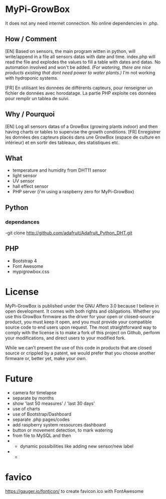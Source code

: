 # MyPi-GrowBox
It does not any need internet connection. No online dependencies in .php.


## How / Comment
[EN] Based on sensors, the main program witten in python, will write/append in a file all sensors datas with date and time.
index.php will read the file and explodes the values to fill a table with dates and datas.
No automation involved and won't be added.
<i>(For watering, there are nice products existing that dont need power to water plants.)</i>
I'm not working with hydroponic systems.

[FR] En utilisant les données de différents capteurs, pour renseigner un fichier de données avec horodatage.
La partie PHP exploite ces données pour remplir un tablea de suivi.


## Why / Pourquoi
[EN] Log all sensors datas of a GrowBox (growing plants indoor) and then having charts or tables to supervise the growth conditions.
[FR] Enregistrer les données des capteurs placés dans une GrowBox (espace de culture en intérieur) et en sortir des tableaux, des statistiques etc.

## What
- temperature and humidity from DHT11 sensor
- light sensor
- UV sensor
- hall effect sensor
- PHP server (i'm using a raspberry zero for MyPi-GrowBox)

## Python
### dependances
-git clone http://github.com/adafruit/Adafruit_Python_DHT.git

## PHP
- Bootstrap 4
- Font Awesome
- mypigrowbox.css

# License
MyPi-GrowBox is published under the GNU Affero 3.0 because I believe in open development. It comes with both rights and obligations. Whether you use this GrowBox firmware as the driver for your open or closed-source product, you must keep it open, and you must provide your compatible source code to end users upon request. The most straightforward way to comply with the license is to make a fork of this project on Github, perform your modifications, and direct users to your modified fork.

While we can't prevent the use of this code in products that are closed source or crippled by a patent, we would prefer that you choose another firmware or, better yet, make your own.

# Future
- camera for timelapse
- separate by months
- show 'last 50 measures' / 'last 30 days'
- use of charts
- use of Bootstrap/Dashboard
- separate .php pages/codes
- add raspberry system ressources dashboard
- button or movement detection, to mark watering
- from file to MySQL and then
- - dynamic possibilities like adding new sensor/new label
- - 

# favico
https://gauger.io/fonticon/ to create favicon.ico with FontAwesome
